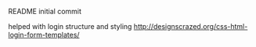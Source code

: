 README initial commit






helped with login structure and styling
http://designscrazed.org/css-html-login-form-templates/
